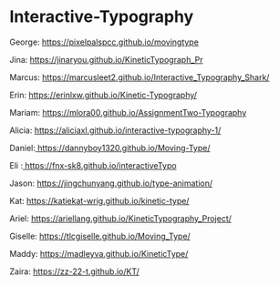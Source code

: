 # Interactive-Typography

George: <a href="https://pixelpalspcc.github.io/movingtype" target="_blank">https://pixelpalspcc.github.io/movingtype</a><br>

Jina: <a href="https://jinaryou.github.io/KineticTypograph_Pr" target="_blank">https://jinaryou.github.io/KineticTypograph_Pr</a><br>

Marcus: <a href="https://marcusleet2.github.io/Interactive_Typography_Shark" target="_blank">https://marcusleet2.github.io/Interactive_Typography_Shark/</a><br>

Erin: <a href="https://erinlxw.github.io/Kinetic-Typography/" target="_blank">https://erinlxw.github.io/Kinetic-Typography/</a><br>

Mariam: <a href="https://mlora00.github.io/AssignmentTwo-Typography/" target="_blank">https://mlora00.github.io/AssignmentTwo-Typography</a><br>

Alicia: <a href="https://aliciaxl.github.io/interactive-typography-1/" target="_blank">https://aliciaxl.github.io/interactive-typography-1/</a><br>

Daniel:<a href="https://dannyboy1320.github.io/Moving-Type/" target="_blank"> https://dannyboy1320.github.io/Moving-Type/</a><br>

Eli :<a href="https://fnx-sk8.github.io/interactiveTypo" target="_blank"> https://fnx-sk8.github.io/interactiveTypo </a><br>

Jason: <a href="https://jingchunyang.github.io/type-animation/" target="_blank"> https://jingchunyang.github.io/type-animation/ </a><br>

Kat: <a href="https://katiekat-wrig.github.io/kinetic-type/" target="_blank"> https://katiekat-wrig.github.io/kinetic-type/ </a><br>

Ariel: <a href="https://ariellang.github.io/KineticTypography_Project/" target="_blank"> https://ariellang.github.io/KineticTypography_Project/ </a><br>

Giselle: <a href="https://tlcgiselle.github.io/Moving_Type/" target="_blank"> https://tlcgiselle.github.io/Moving_Type/ </a><br>

Maddy: <a href="https://madleyva.github.io/KineticType/" target="_blank"> https://madleyva.github.io/KineticType/ </a><br>

Zaira: <a href="https://zz-22-t.github.io/KT/" target="_blank"> https://zz-22-t.github.io/KT/ </a><br>
